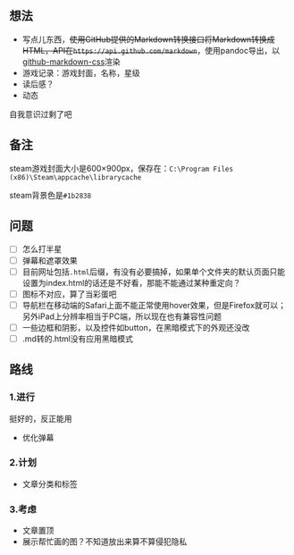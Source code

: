 ## 想法

* 写点儿东西，~~使用GitHub提供的Markdown转换接口将Markdown转换成HTML，API在`https://api.github.com/markdown`~~，使用pandoc导出，以[github-markdown-css](https://github.com/sindresorhus/github-markdown-css)渲染
* 游戏记录：游戏封面，名称，星级
* 读后感？
* 动态

自我意识过剩了吧

## 备注

steam游戏封面大小是600×900px，保存在：`C:\Program Files (x86)\Steam\appcache\librarycache`

steam背景色是`#1b2838`

## 问题

- [ ] 怎么打半星
- [ ] 弹幕和遮罩效果
- [ ] 目前网址包括`.html`后缀，有没有必要搞掉，如果单个文件夹的默认页面只能设置为index.html的话还是不好看，那能不能通过某种重定向？
- [ ] 图标不对应，算了当彩蛋吧
- [ ] 导航栏在移动端的Safari上面不能正常使用hover效果，但是Firefox就可以；另外iPad上分辨率相当于PC端，所以现在也有兼容性问题
- [ ] 一些边框和阴影，以及控件如button，在黑暗模式下的外观还没改
- [ ] .md转的.html没有应用黑暗模式

## 路线

### 1.进行

挺好的，反正能用

* 优化弹幕

### 2.计划

* 文章分类和标签

### 3.考虑

* 文章置顶
* 展示帮忙画的图？不知道放出来算不算侵犯隐私